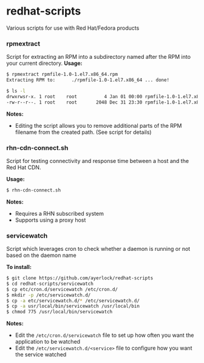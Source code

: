 # redhat-scripts
Various scripts for use with Red Hat/Fedora products

### rpmextract
Script for extracting an RPM into a subdirectory named after the RPM into your current directory.
**Usage:**
```sh
$ rpmextract rpmfile-1.0-1.el7.x86_64.rpm
Extracting RPM to:      ./rpmfile-1.0-1.el7.x86_64 ... done!

$ ls -l
drwxrwsr-x. 1 root    root          4 Jan 01 00:00 rpmfile-1.0-1.el7.x86_64
-rw-r--r--. 1 root    root       2048 Dec 31 23:30 rpmfile-1.0-1.el7.x86_64.rpm
```
**Notes:**
  - Editing the script allows you to remove additional parts of the RPM filename from the created path.  (See script for details)


### rhn-cdn-connect.sh
Script for testing connectivity and response time between a host and the Red Hat CDN.

**Usage:**
```sh
$ rhn-cdn-connect.sh
```
**Notes:**
  - Requires a RHN subscribed system
  - Supports using a proxy host


### servicewatch
Script which leverages cron to check whether a daemon is running or not based on the daemon name

**To install:**
```sh
$ git clone https://github.com/ayerlock/redhat-scripts
$ cd redhat-scripts/servicewatch
$ cp etc/cron.d/servicewatch /etc/cron.d/
$ mkdir -p /etc/servicewatch.d/
$ cp -a etc/servicewatch.d/* /etc/servicewatch.d/
$ cp -a usr/local/bin/servicewatch /usr/local/bin
$ chmod 775 /usr/local/bin/servicewatch
```
**Notes:**
  - Edit the `/etc/cron.d/servicewatch` file to set up how often you want the application to be watched
  - Edit the `/etc/servicewatch.d/<service>` file to configure how you want the service watched
